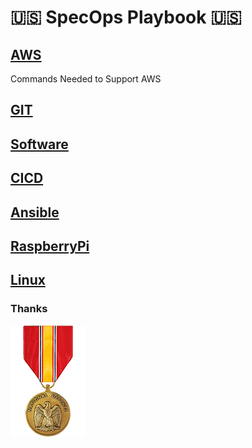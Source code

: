 # 🇺🇸 SpecOps Playbook 🇺🇸

## [AWS](./AWS/aws.md)

<p>Commands Needed to Support AWS</p>

## [GIT](./GIT/git.md)

## [Software](./SOFTWARE/software.md)

## [CICD](./CICD/README.md)

## [Ansible](./SOFTWARE/ansible.md)

## [RaspberryPi](./RaspberryPI/pi.md)

## [Linux](./LINUXlinux.md)

### Thanks

![ndm](./images/NDM.png)
